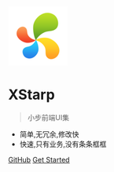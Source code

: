 ![logo](vendor/logo.jpg)

# XStarp

> 小步前端UI集

- 简单,无冗余,修改快
- 快速,只有业务,没有条条框框


[GitHub]()
[Get Started](#quick-start)